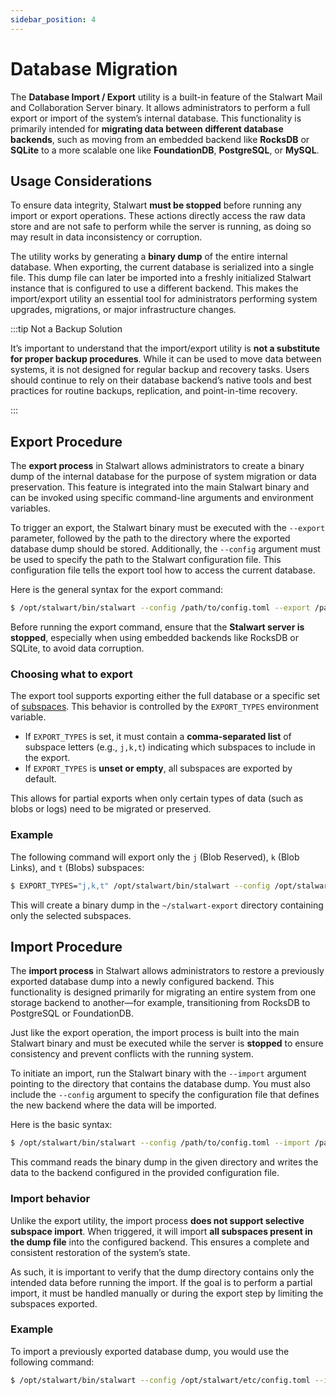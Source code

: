 ```yaml
---
sidebar_position: 4
---
```


# Database Migration

The **Database Import / Export** utility is a built-in feature of the Stalwart Mail and Collaboration Server binary. It allows administrators to perform a full export or import of the system’s internal database. This functionality is primarily intended for **migrating data between different database backends**, such as moving from an embedded backend like **RocksDB** or **SQLite** to a more scalable one like **FoundationDB**, **PostgreSQL**, or **MySQL**.

## Usage Considerations

To ensure data integrity, Stalwart **must be stopped** before running any import or export operations. These actions directly access the raw data store and are not safe to perform while the server is running, as doing so may result in data inconsistency or corruption.

The utility works by generating a **binary dump** of the entire internal database. When exporting, the current database is serialized into a single file. This dump file can later be imported into a freshly initialized Stalwart instance that is configured to use a different backend. This makes the import/export utility an essential tool for administrators performing system upgrades, migrations, or major infrastructure changes.

:::tip Not a Backup Solution

It’s important to understand that the import/export utility is **not a substitute for proper backup procedures**. While it can be used to move data between systems, it is not designed for regular backup and recovery tasks. Users should continue to rely on their database backend’s native tools and best practices for routine backups, replication, and point-in-time recovery.

:::

## Export Procedure

The **export process** in Stalwart allows administrators to create a binary dump of the internal database for the purpose of system migration or data preservation. This feature is integrated into the main Stalwart binary and can be invoked using specific command-line arguments and environment variables.

To trigger an export, the Stalwart binary must be executed with the `--export` parameter, followed by the path to the directory where the exported database dump should be stored. Additionally, the `--config` argument must be used to specify the path to the Stalwart configuration file. This configuration file tells the export tool how to access the current database.

Here is the general syntax for the export command:

```bash
$ /opt/stalwart/bin/stalwart --config /path/to/config.toml --export /path/to/export-directory
```

Before running the export command, ensure that the **Stalwart server is stopped**, especially when using embedded backends like RocksDB or SQLite, to avoid data corruption.

### Choosing what to export

The export tool supports exporting either the full database or a specific set of [subspaces](/docs/development/database). This behavior is controlled by the `EXPORT_TYPES` environment variable.

- If `EXPORT_TYPES` is set, it must contain a **comma-separated list** of subspace letters (e.g., `j,k,t`) indicating which subspaces to include in the export.
- If `EXPORT_TYPES` is **unset or empty**, all subspaces are exported by default.

This allows for partial exports when only certain types of data (such as blobs or logs) need to be migrated or preserved.

### Example

The following command will export only the `j` (Blob Reserved), `k` (Blob Links), and `t` (Blobs) subspaces:

```bash
$ EXPORT_TYPES="j,k,t" /opt/stalwart/bin/stalwart --config /opt/stalwart/etc/config.toml --export ~/stalwart-export
```

This will create a binary dump in the `~/stalwart-export` directory containing only the selected subspaces.

## Import Procedure

The **import process** in Stalwart allows administrators to restore a previously exported database dump into a newly configured backend. This functionality is designed primarily for migrating an entire system from one storage backend to another—for example, transitioning from RocksDB to PostgreSQL or FoundationDB.

Just like the export operation, the import process is built into the main Stalwart binary and must be executed while the server is **stopped** to ensure consistency and prevent conflicts with the running system.

To initiate an import, run the Stalwart binary with the `--import` argument pointing to the directory that contains the database dump. You must also include the `--config` argument to specify the configuration file that defines the new backend where the data will be imported.

Here is the basic syntax:

```bash
$ /opt/stalwart/bin/stalwart --config /path/to/config.toml --import /path/to/export-directory
```

This command reads the binary dump in the given directory and writes the data to the backend configured in the provided configuration file.

### Import behavior

Unlike the export utility, the import process **does not support selective subspace import**. When triggered, it will import **all subspaces present in the dump file** into the configured backend. This ensures a complete and consistent restoration of the system’s state.

As such, it is important to verify that the dump directory contains only the intended data before running the import. If the goal is to perform a partial import, it must be handled manually or during the export step by limiting the subspaces exported.

### Example

To import a previously exported database dump, you would use the following command:

```bash
$ /opt/stalwart/bin/stalwart --config /opt/stalwart/etc/config.toml --import ~/stalwart-export
```




